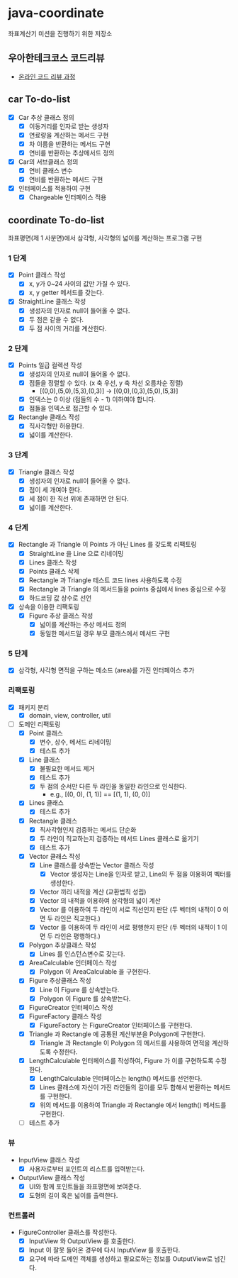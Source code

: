 # java-coordinate
좌표계산기 미션을 진행하기 위한 저장소

## 우아한테크코스 코드리뷰
* [온라인 코드 리뷰 과정](https://github.com/woowacourse/woowacourse-docs/blob/master/maincourse/README.md)


## car To-do-list

- [x] Car 추상 클래스 정의
    - [x] 이동거리를 인자로 받는 생성자
    - [x] 연료량을 계산하는 메서드 구현
    - [x] 차 이름을 반환하는 메서드 구현
    - [x] 연비를 반환하는 추상메서드 정의
- [x] Car의 서브클래스 정의
    - [x] 연비 클래스 변수
    - [x] 연비를 반환하는 메서드 구현
- [x] 인터페이스를 적용하여 구현
    - [x] Chargeable 인터페이스 적용
    
## coordinate To-do-list

좌표평면(제 1 사분면)에서 삼각형, 사각형의 넓이를 계산하는 프로그램 구현

### 1 단계
- [x] Point 클래스 작성
    - [x] x, y가 0~24 사이의 값만 가질 수 있다.
    - [x] x, y getter 메서드를 갖는다.
- [x] StraightLine 클래스 작성
    - [x] 생성자의 인자로 null이 들어올 수 없다.
    - [x] 두 점은 같을 수 없다.
    - [x] 두 점 사이의 거리를 계산한다.
    
### 2 단계
- [x] Points 일급 컬렉션 작성
    - [x] 생성자의 인자로 null이 들어올 수 없다.
    - [x] 점들을 정렬할 수 있다. (x 축 우선, y 축 차선 오름차순 정렬)
        - [(0,0),(5,0),(5,3),(0,3)] -> [(0,0),(0,3),(5,0),(5,3)]
    - [x] 인덱스는 0 이상 (점들의 수 - 1) 이하여야 합니다.
    - [x] 점들을 인덱스로 접근할 수 있다.
- [x] Rectangle 클래스 작성
    - [x] 직사각형만 허용한다.
    - [x] 넓이를 계산한다.

### 3 단계
- [x] Triangle 클래스 작성
    - [x] 생성자의 인자로 null이 들어올 수 없다.
    - [x] 점이 세 개여야 한다.
    - [x] 세 점이 한 직선 위에 존재하면 안 된다.
    - [x] 넓이를 계산한다.
   
### 4 단계
- [x] Rectangle 과 Triangle 이 Points 가 아닌 Lines 를 갖도록 리팩토링
    - [x] StraightLine 을 Line 으로 리네이밍
    - [x] Lines 클래스 작성
    - [x] Points 클래스 삭제
    - [x] Rectangle 과 Triangle 테스트 코드 lines 사용하도록 수정
    - [x] Rectangle 과 Triangle 의 메서드들을 points 중심에서 lines 중심으로 수정
    - [x] 하드코딩 값 상수로 선언
    
- [x] 상속을 이용한 리팩토링
    - [x] Figure 추상 클래스 작성
        - [x] 넓이를 계산하는 추상 메서드 정의
        - [x] 동일한 메서드일 경우 부모 클래스에서 메서드 구현
        
### 5 단계
- [x] 삼각형, 사각형 면적을 구하는 메소드 (area)를 가진 인터페이스 추가 

### 리팩토링
- [x] 패키지 분리
    - [x] domain, view, controller, util
- [ ] 도메인 리팩토링
    - [x] Point 클래스
        - [x] 변수, 상수, 메서드 리네이밍
        - [x] 테스트 추가
    - [x] Line 클래스
        - [x] 불필요한 메서드 제거
        - [x] 테스트 추가
        - [x] 두 점의 순서만 다른 두 라인을 동일한 라인으로 인식한다.
            - e.g., [(0, 0), (1, 1)] == [(1, 1), (0, 0)]
    - [x] Lines 클래스
        - [x] 테스트 추가
    - [x] Rectangle 클래스 
        - [x] 직사각형인지 검증하는 메서드 단순화
        - [x] 두 라인이 직교하는지 검증하는 메서드 Lines 클래스로 옮기기
        - [x] 테스트 추가
    - [x] Vector 클래스 작성
        - [x] Line 클래스를 상속받는 Vector 클래스 작성
            - [x] Vector 생성자는 Line을 인자로 받고, Line의 두 점을 이용하여 벡터를 생성한다.
        - [x] Vector 끼리 내적을 계산 (교환법칙 성립)
        - [x] Vector 의 내적을 이용하여 삼각형의 넓이 계산
        - [x] Vector 를 이용하여 두 라인이 서로 직선인지 판단 (두 벡터의 내적이 0 이면 두 라인은 직교한다.)
        - [x] Vector 를 이용하여 두 라인이 서로 평행한지 판단 (두 벡터의 내적이 1 이면 두 라인은 평행하다.)
    - [x] Polygon 추상클래스 작성
        - [x] Lines 를 인스턴스변수로 갖는다.
    - [x] AreaCalculable 인터페이스 작성
        - [x] Polygon 이 AreaCalculable 을 구현한다.
    - [x] Figure 추상클래스 작성
        - [x] Line 이 Figure 를 상속받는다.
        - [x] Polygon 이 Figure 를 상속받는다.
    - [x] FigureCreator 인터페이스 작성
    - [x] FigureFactory 클래스 작성
        - [x] FigureFactory 는 FigureCreator 인터페이스를 구현한다.
    - [x] Triangle 과 Rectangle 에 공통된 계산부분을 Polygon에 구현한다.
        - [x] Triangle 과 Rectangle 이 Polygon 의 메서드를 사용하여 면적을 계산하도록 수정한다.
    - [x] LengthCalculable 인터페이스를 작성하여, Figure 가 이를 구현하도록 수정한다.
        - [x] LengthCalculable 인터페이스는 length() 메서드를 선언한다.
        - [x] Lines 클래스에 자신이 가진 라인들의 길이를 모두 합해서 반환하는 메서드를 구현한다.
        - [x] 위의 메서드를 이용하여 Triangle 과 Rectangle 에서 length() 메서드를 구현한다.
    - [ ] 테스트 추가

### 뷰
- InputView 클래스 작성
    - [x] 사용자로부터 포인트의 리스트를 입력받는다.
- OutputView 클래스 작성
    - [x] UI와 함께 포인트들을 좌표평면에 보여준다.
    - [x] 도형의 길이 혹은 넓이를 출력한다.

### 컨트롤러
- FigureController 클래스를 작성한다.
    - [x] InputView 와 OutputView 를 호출한다.
    - [x] Input 이 잘못 들어온 경우에 다시 InputView 를 호출한다.
    - [x] 요구에 따라 도메인 객체를 생성하고 필요로하는 정보를 OutputView로 넘긴다.
